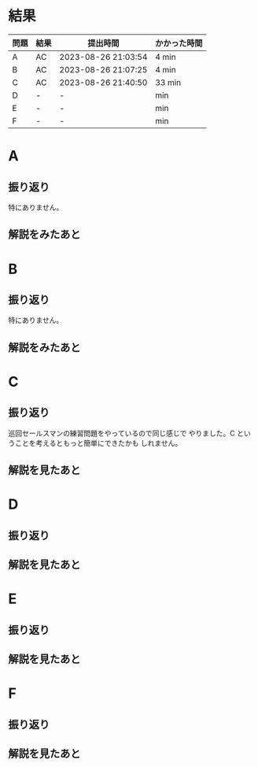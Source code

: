 # 結果

| 問題 | 結果 | 提出時間            | かかった時間 |
|------|------|---------------------|--------------|
| A    | AC   | 2023-08-26 21:03:54 | 4 min        |
| B    | AC   | 2023-08-26 21:07:25 | 4 min        |
| C    | AC   | 2023-08-26 21:40:50 | 33 min       |
| D    | -    | -                   |     min      |
| E    | -    | -                   |     min      |
| F    | -    | -                   |     min      |

# A

## 振り返り

特にありません。

## 解説をみたあと

# B

## 振り返り

特にありません。

## 解説をみたあと

# C

## 振り返り

巡回セールスマンの練習問題をやっているので同じ感じで
やりました。C ということを考えるともっと簡単にできたかも
しれません。

## 解説を見たあと

# D

## 振り返り

## 解説を見たあと

# E

## 振り返り

## 解説を見たあと

# F

## 振り返り

## 解説を見たあと
